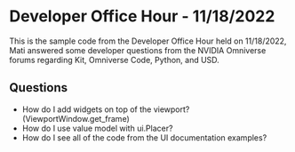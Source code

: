 # Developer Office Hour - 11/18/2022
This is the sample code from the Developer Office Hour held on 11/18/2022, Mati answered some developer questions 
from the NVIDIA Omniverse forums regarding Kit, Omniverse Code, Python, and USD.

## Questions
- How do I add widgets on top of the viewport? (ViewportWindow.get_frame)
- How do I use value model with ui.Placer?
- How do I see all of the code from the UI documentation examples?
